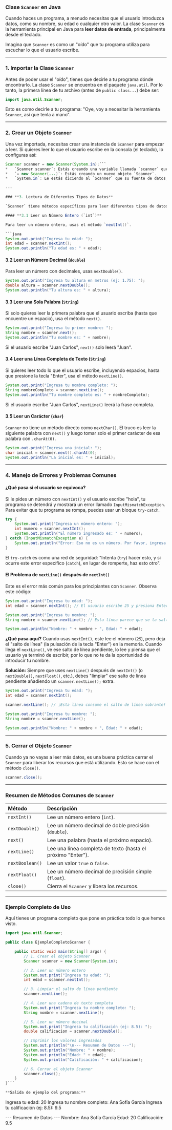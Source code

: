 
### **Clase `Scanner` en Java**

Cuando haces un programa, a menudo necesitas que el usuario introduzca datos, como su nombre, su edad o cualquier otro valor. La clase `Scanner` es la herramienta principal en Java para **leer datos de entrada**, principalmente desde el teclado.

Imagina que `Scanner` es como un "oído" que tu programa utiliza para escuchar lo que el usuario escribe.

---

### **1. Importar la Clase `Scanner`**

Antes de poder usar el "oído", tienes que decirle a tu programa dónde encontrarlo. La clase `Scanner` se encuentra en el paquete `java.util`. Por lo tanto, la primera línea de tu archivo (antes de `public class...`) debe ser:

```java
import java.util.Scanner;
```
Esto es como decirle a tu programa: "Oye, voy a necesitar la herramienta `Scanner`, así que tenla a mano".

---

### **2. Crear un Objeto `Scanner`**

Una vez importada, necesitas crear una instancia de `Scanner` para empezar a leer. Si quieres leer lo que el usuario escribe en la consola (el teclado), lo configuras así:

```java
Scanner scanner = new Scanner(System.in);```
*   `Scanner scanner`: Estás creando una variable llamada `scanner` que será de tipo `Scanner`.
*   `= new Scanner(...)`: Estás creando un nuevo objeto `Scanner`.
*   `System.in`: Le estás diciendo al `Scanner` que su fuente de datos, es decir, de dónde va a leer, es la "entrada estándar" del sistema, que es el teclado.

---

### **3. Lectura de Diferentes Tipos de Datos**

`Scanner` tiene métodos específicos para leer diferentes tipos de datos. Aquí están los más comunes:

#### **3.1 Leer un Número Entero (`int`)**

Para leer un número entero, usas el método `nextInt()`.

```java
System.out.print("Ingresa tu edad: ");
int edad = scanner.nextInt();
System.out.println("Tu edad es: " + edad);
```

#### **3.2 Leer un Número Decimal (`double`)**

Para leer un número con decimales, usas `nextDouble()`.

```java
System.out.print("Ingresa tu altura en metros (ej: 1.75): ");
double altura = scanner.nextDouble();
System.out.println("Tu altura es: " + altura);
```

#### **3.3 Leer una Sola Palabra (`String`)**

Si solo quieres leer la primera palabra que el usuario escriba (hasta que encuentre un espacio), usa el método `next()`.

```java
System.out.print("Ingresa tu primer nombre: ");
String nombre = scanner.next();
System.out.println("Tu nombre es: " + nombre);
```
Si el usuario escribe "Juan Carlos", `next()` solo leerá "Juan".

#### **3.4 Leer una Línea Completa de Texto (`String`)**

Si quieres leer todo lo que el usuario escribe, incluyendo espacios, hasta que presione la tecla "Enter", usa el método `nextLine()`.

```java
System.out.print("Ingresa tu nombre completo: ");
String nombreCompleto = scanner.nextLine();
System.out.println("Tu nombre completo es: " + nombreCompleto);
```
Si el usuario escribe "Juan Carlos", `nextLine()` leerá la frase completa.

#### **3.5 Leer un Carácter (`char`)**

`Scanner` no tiene un método directo como `nextChar()`. El truco es leer la siguiente palabra con `next()` y luego tomar solo el primer carácter de esa palabra con `.charAt(0)`.

```java
System.out.print("Ingresa una inicial: ");
char inicial = scanner.next().charAt(0);
System.out.println("La inicial es: " + inicial);
```

---

### **4. Manejo de Errores y Problemas Comunes**

#### **¿Qué pasa si el usuario se equivoca?**

Si le pides un número con `nextInt()` y el usuario escribe "hola", tu programa se detendrá y mostrará un error llamado `InputMismatchException`. Para evitar que tu programa se rompa, puedes usar un bloque `try-catch`.

```java
try {
    System.out.print("Ingresa un número entero: ");
    int numero = scanner.nextInt();
    System.out.println("El número ingresado es: " + numero);
} catch (InputMismatchException e) {
    System.out.println("Error: Eso no es un número. Por favor, ingresa un número entero.");
}
```
El `try-catch` es como una red de seguridad: "Intenta (`try`) hacer esto, y si ocurre este error específico (`catch`), en lugar de romperte, haz esto otro".

#### **El Problema de `nextLine()` después de `nextInt()`**

Este es el error más común para los principiantes con `Scanner`. Observa este código:
```java
System.out.print("Ingresa tu edad: ");
int edad = scanner.nextInt(); // El usuario escribe 25 y presiona Enter

System.out.print("Ingresa tu nombre: ");
String nombre = scanner.nextLine(); // Esta línea parece que se la salta

System.out.println("Nombre: " + nombre + ", Edad: " + edad);
```
**¿Qué pasa aquí?** Cuando usas `nextInt()`, este lee el número (`25`), pero deja el "salto de línea" (la pulsación de la tecla "Enter") en la memoria. Cuando llega el `nextLine()`, ve ese salto de línea pendiente, lo lee y piensa que el usuario ya terminó de escribir, por lo que no te da la oportunidad de introducir tu nombre.

**Solución:** Siempre que uses `nextLine()` después de `nextInt()` (o `nextDouble()`, `nextFloat()`, etc.), debes "limpiar" ese salto de línea pendiente añadiendo un `scanner.nextLine();` extra.

```java
System.out.print("Ingresa tu edad: ");
int edad = scanner.nextInt();

scanner.nextLine(); // ¡Esta línea consume el salto de línea sobrante!

System.out.print("Ingresa tu nombre: ");
String nombre = scanner.nextLine();

System.out.println("Nombre: " + nombre + ", Edad: " + edad);
```

---

### **5. Cerrar el Objeto `Scanner`**

Cuando ya no vayas a leer más datos, es una buena práctica cerrar el `Scanner` para liberar los recursos que está utilizando. Esto se hace con el método `close()`.

```java
scanner.close();
```

---

### **Resumen de Métodos Comunes de `Scanner`**

| Método | Descripción |
| :--- | :--- |
| `nextInt()` | Lee un número entero (`int`). |
| `nextDouble()` | Lee un número decimal de doble precisión (`double`). |
| `next()` | Lee una palabra (hasta el próximo espacio). |
| `nextLine()` | Lee una línea completa de texto (hasta el próximo "Enter"). |
| `nextBoolean()`| Lee un valor `true` o `false`. |
| `nextFloat()` | Lee un número decimal de precisión simple (`float`). |
| `close()` | Cierra el `Scanner` y libera los recursos. |

---

### **Ejemplo Completo de Uso**

Aquí tienes un programa completo que pone en práctica todo lo que hemos visto.

```java
import java.util.Scanner;

public class EjemploCompletoScanner {

    public static void main(String[] args) {
        // 1. Crear el objeto Scanner
        Scanner scanner = new Scanner(System.in);

        // 2. Leer un número entero
        System.out.print("Ingresa tu edad: ");
        int edad = scanner.nextInt();

        // 3. Limpiar el salto de línea pendiente
        scanner.nextLine();

        // 4. Leer una cadena de texto completa
        System.out.print("Ingresa tu nombre completo: ");
        String nombre = scanner.nextLine();

        // 5. Leer un número decimal
        System.out.print("Ingresa tu calificación (ej: 8.5): ");
        double calificacion = scanner.nextDouble();

        // Imprimir los valores ingresados
        System.out.println("\n--- Resumen de Datos ---");
        System.out.println("Nombre: " + nombre);
        System.out.println("Edad: " + edad);
        System.out.println("Calificación: " + calificacion);

        // 6. Cerrar el objeto Scanner
        scanner.close();
    }
}```

**Salida de ejemplo del programa:**

```
Ingresa tu edad: 20
Ingresa tu nombre completo: Ana Sofía García
Ingresa tu calificación (ej: 8.5): 9.5

--- Resumen de Datos ---
Nombre: Ana Sofía García
Edad: 20
Calificación: 9.5
```